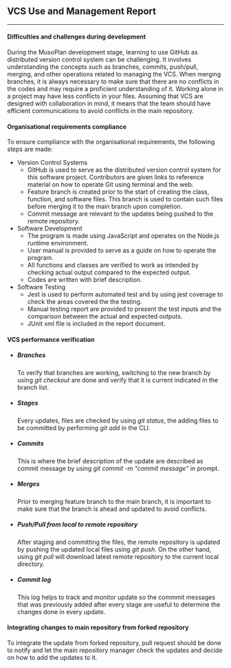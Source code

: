 ## VCS Use and Management Report

---

#### Difficulties and challenges during development
During the MusoPlan development stage, learning to use GitHub as distributed version control system can be challenging. It involves understanding the concepts such as branches, commits, push/pull, merging, and other operations related to managing the VCS. When merging branches, it is always necessary to make sure that there are no conflicts in the codes and may require a proficient understanding of it. Working alone in a project may have less conflicts in your files. Assuming that VCS are designed with collaboration in mind, it means that the team should have efficient communications to avoid conflicts in the main repository.
#### Organisational requirements compliance
To ensure compliance with the organisational requirements, the following steps are made:
- Version Control Systems
  - GitHub is used to serve as the distributed version control system for this software project. Contributors are given links to reference material on how to operate Git using terminal and the web.
  - Feature branch is created prior to the start of creating the class, function, and software files. This branch is used to contain such files before merging it to the main branch upon completion.
  - Commit message are relevant to the updates being pushed to the remote repository.
- Software Development
  - The program is made using JavaScript and operates on the Node.js runtime environment.
  - User manual is provided to serve as a guide on how to operate the program.
  - All functions and classes are verified to work as intended by checking actual output compared to the expected output.
  - Codes are written with brief description.
- Software Testing
  - Jest is used to perform automated test and by using jest coverage to check the areas covered the the testing.
  - Manual testing report are provided to present the test inputs and the comparison between the actual and expected outputs.
  - JUnit xml file is included in the report document.
#### VCS performance verification
- ##### Branches
  To verify that branches are working, switching to the new branch by using *git checkout* are done and verify that it is current indicated in the branch list.
- ##### Stages
  Every updates, files are checked by using *git status*, the adding files to be committed by performing *git add* in the CLI.
- ##### Commits
  This is where the brief description of the update are described as commit message by using *git commit -m \"commit message\"* in prompt.
- ##### Merges
  Prior to merging feature branch to the main branch, it is important to make sure that the branch is ahead and updated to avoid conflicts.
- ##### Push/Pull from local to remote repository
  After staging and committing the files, the remote repository is updated by pushing the updated local files using *git push*. On the other hand, using *git pull* will download latest remote repository to the current local directory.
- ##### Commit log
  This log helps to track and monitor update so the commmit messages that was previously added after every stage are useful to determine the changes done in every update.

#### Integrating changes to main repository from forked repository
  To integrate the update from forked repository, pull request should be done to notify and let the main repository manager check the updates and decide on how to add the updates to it.